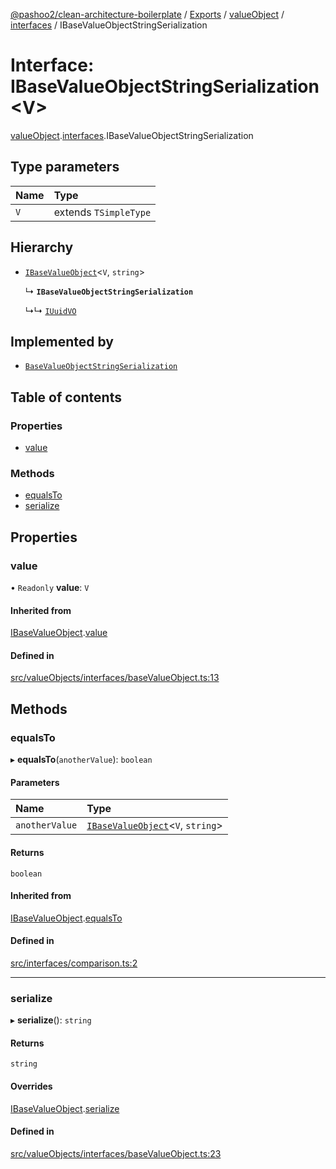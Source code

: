 [@pashoo2/clean-architecture-boilerplate](../README.md) / [Exports](../modules.md) / [valueObject](../modules/valueobject.md) / [interfaces](../modules/valueobject.interfaces.md) / IBaseValueObjectStringSerialization

# Interface: IBaseValueObjectStringSerialization<V\>

[valueObject](../modules/valueobject.md).[interfaces](../modules/valueobject.interfaces.md).IBaseValueObjectStringSerialization

## Type parameters

| Name | Type |
| :------ | :------ |
| `V` | extends `TSimpleType` |

## Hierarchy

- [`IBaseValueObject`](valueobject.interfaces.ibasevalueobject.md)<`V`, `string`\>

  ↳ **`IBaseValueObjectStringSerialization`**

  ↳↳ [`IUuidVO`](valueobject.interfaces.iuuidvo.md)

## Implemented by

- [`BaseValueObjectStringSerialization`](../classes/valueobject.interfaces.abstractclasses.basevalueobjectstringserialization.md)

## Table of contents

### Properties

- [value](valueobject.interfaces.ibasevalueobjectstringserialization.md#value)

### Methods

- [equalsTo](valueobject.interfaces.ibasevalueobjectstringserialization.md#equalsto)
- [serialize](valueobject.interfaces.ibasevalueobjectstringserialization.md#serialize)

## Properties

### value

• `Readonly` **value**: `V`

#### Inherited from

[IBaseValueObject](valueobject.interfaces.ibasevalueobject.md).[value](valueobject.interfaces.ibasevalueobject.md#value)

#### Defined in

[src/valueObjects/interfaces/baseValueObject.ts:13](https://github.com/pashoo2/clean-architecture-boilerplate/blob/88f8e3d/src/valueObjects/interfaces/baseValueObject.ts#L13)

## Methods

### equalsTo

▸ **equalsTo**(`anotherValue`): `boolean`

#### Parameters

| Name | Type |
| :------ | :------ |
| `anotherValue` | [`IBaseValueObject`](valueobject.interfaces.ibasevalueobject.md)<`V`, `string`\> |

#### Returns

`boolean`

#### Inherited from

[IBaseValueObject](valueobject.interfaces.ibasevalueobject.md).[equalsTo](valueobject.interfaces.ibasevalueobject.md#equalsto)

#### Defined in

[src/interfaces/comparison.ts:2](https://github.com/pashoo2/clean-architecture-boilerplate/blob/88f8e3d/src/interfaces/comparison.ts#L2)

___

### serialize

▸ **serialize**(): `string`

#### Returns

`string`

#### Overrides

[IBaseValueObject](valueobject.interfaces.ibasevalueobject.md).[serialize](valueobject.interfaces.ibasevalueobject.md#serialize)

#### Defined in

[src/valueObjects/interfaces/baseValueObject.ts:23](https://github.com/pashoo2/clean-architecture-boilerplate/blob/88f8e3d/src/valueObjects/interfaces/baseValueObject.ts#L23)
